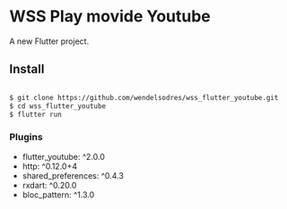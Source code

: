 # WSS Play movide Youtube

A new Flutter project.

## Install

```bash

$ git clone https://github.com/wendelsodres/wss_flutter_youtube.git
$ cd wss_flutter_youtube
$ flutter run
```
### Plugins

- flutter_youtube: ^2.0.0
- http: ^0.12.0+4
- shared_preferences: ^0.4.3
- rxdart: ^0.20.0
- bloc_pattern: ^1.3.0
